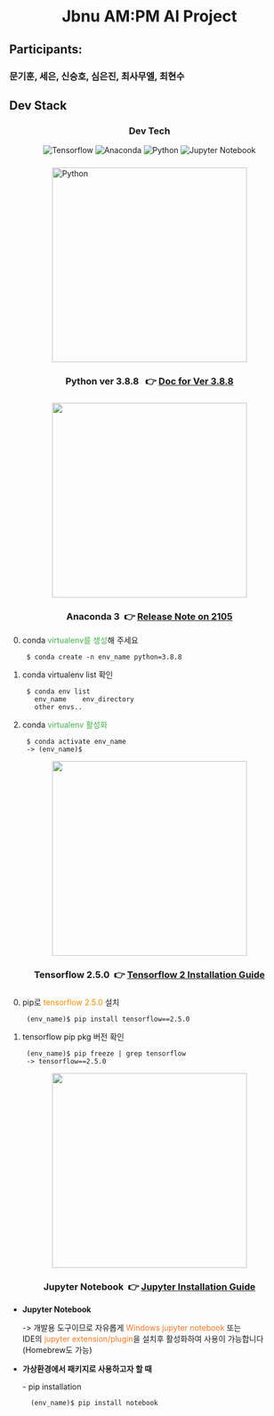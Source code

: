 # <p align="center">Jbnu AM:PM AI Project</p>   

<p></p>

## Participants:
### 문기훈, 세은, 신승호, 심은진, 최사무엘, 최현수

## Dev Stack

### <p align="center"><b>Dev Tech</b></p>


<div align="center">  
    <img src="https://img.shields.io/badge/Tensorflow-f88b00?style=for-the-badge&logo=Tensorflow&logoColor=white" alt="Tensorflow">
  <img src="https://img.shields.io/badge/Anaconda-42b049?style=for-the-badge&logo=Anaconda&logoColor=white" alt="Anaconda">
  <img src="https://img.shields.io/badge/Python-3671a1?style=for-the-badge&logo=Python&logoColor=white" alt="Python">
  <img src="https://img.shields.io/badge/Jupyter-f37726?style=for-the-badge&logo=Jupyter&logoColor=white" alt="Jupyter Notebook">
</div>
<p></p>

###

<img src="https://www.python.org/static/img/python-logo@2x.png" style="width: 350px; display: block; margin: 0 auto" alt="Python">

### <p align="center" link href=""><b>Python ver 3.8.8</b> &nbsp; 👉 [Doc for Ver 3.8.8](https://www.python.org/downloads/release/python-388/)</p>
### 

<img src="https://images.velog.io/images/prayme/post/720d6efc-8dec-4d8f-8a84-b04ef10ea1a1/pngegg.png" style="width: 350px; display: block; margin: 0 auto">

### <p align="center"><b>Anaconda 3</b>&nbsp; 👉 [Release Note on 2105](https://docs.anaconda.com/free/anaconda/release-notes/#anaconda-2021-05-may-13-2021)</b></p>


0. <p>conda <span style="color: #42b049;">virtualenv를 생성</span>해 주세요</p>

        $ conda create -n env_name python=3.8.8
1. conda virtualenv list 확인

        $ conda env list
          env_name    env_directory
          other envs..

2. <p>conda <span style="color: #42b049">virtualenv 활성화</span></p>

        $ conda activate env_name
        -> (env_name)$


<img src="https://upload.wikimedia.org/wikipedia/commons/thumb/a/ab/TensorFlow_logo.svg/1200px-TensorFlow_logo.svg.png" style="width: 350px; display: block; margin: 0 auto">
<p></p>

### <p align="center"><b>Tensorflow 2.5.0</b>&nbsp; 👉 [Tensorflow 2 Installation Guide](https://www.tensorflow.org/install?hl=ko)</b></p>


###

0. <p>pip로 <span style="color: #f88b00;">tensorflow 2.5.0</span> 설치</p>

        (env_name)$ pip install tensorflow==2.5.0

1. tensorflow pip pkg 버전 확인

        (env_name)$ pip freeze | grep tensorflow
        -> tensorflow==2.5.0
    


<img src="https://jupyter.org/assets/share.png" style="width: 350px; display: block; margin: 0 auto">

### <p align="center"><b>Jupyter Notebook</b>&nbsp; 👉 [Jupyter Installation Guide](https://jupyter.org/install)</p>

- <p><b>Jupyter Notebook</b></p>
    <p> -> 개발용 도구이므로 자유롭게 <span style="color: #f37726;">Windows jupyter notebook</span> 또는<br>
    IDE의 <span style="color: #f37726;">jupyter extension/plugin</span>을 설치후 활성화하여 사용이 가능합니다 (Homebrew도 가능)</p>


- <p><b>가상환경에서 패키지로 사용하고자 할 때</b></p>
  - pip installation
  
        (env_name)$ pip install notebook
